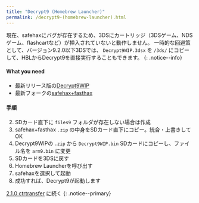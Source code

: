 ```yaml
---
title: "Decrypt9 (Homebrew Launcher)"
permalink: /decrypt9-(homebrew-launcher).html
---
```


現在、safehaxにバグが存在するため、3DSにカートリッジ（3DSゲーム、NDSゲーム、flashcartなど）が挿入されていないと動作しません。 一時的な回避策として、バージョン9.2.0以下3DSでは、 `Decrypt9WIP.3dsx` を `/3ds/` にコピーして、HBLからDecrypt9を直接実行することもできます。
{: .notice--info}

#### What you need

* 最新リリース版の[Decrypt9WIP](https://github.com/d0k3/Decrypt9WIP/releases/latest/)
* 最新フォークの[safehax+fasthax](https://gbatemp.net/attachments/safehax-fasthax-cb6a1bc-zip.73592/)

#### 手順

2. SDカード直下に `files9` フォルダが存在しない場合は作成
3. safehax+fasthax `.zip` の中身をSDカード直下にコピー。統合・上書きしてOK
3. Decrypt9WIPの `.zip` から `Decrypt9WIP.bin` SDカードにコピーし、ファイル名を `arm9.bin` に変更
3. SDカードを3DSに戻す
4. Homebrew Launcherを呼び出す
4. safehaxを選択して起動
4. 成功すれば、Decrypt9が起動します

[2.1.0 ctrtransfer](2.1.0-ctrtransfer) に続く
{: .notice--primary}
